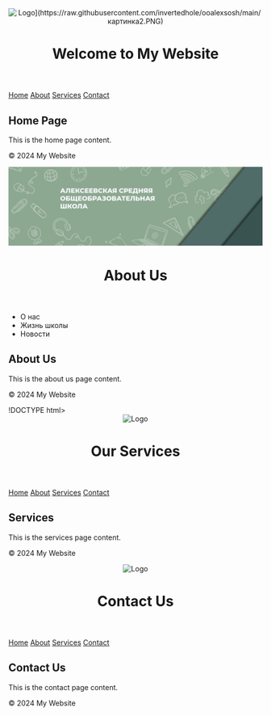 <html lang="en">
<head>
    <meta charset="UTF-8">
    <meta name="viewport" content="width=device-width, initial-scale=1.0">
    <title>My Website</title>
    <link rel="stylesheet" href="styles.css">
</head>
<body>
    <header>
        <img src="[images/logo.png" alt="Logo](https://raw.githubusercontent.com/invertedhole/ooalexsosh/main/картинка2.PNG)">
        <h1>Welcome to My Website</h1>
    </header>
    <nav>
        <a href="index.html">Home</a>
        <a href="about.html">About</a>
        <a href="services.html">Services</a>
        <a href="contact.html">Contact</a>
    </nav>
    <div class="content">
        <h2>Home Page</h2>
        <p>This is the home page content.</p>
    </div>
    <footer>
        <p>&copy; 2024 My Website</p>
    </footer>
    <script src="scripts.js"></script>
</body>
</html>
<style>
tabs {
            display: flex;
            list-style: none;
            margin: 0;
            padding: 0;
        .tabs li {
            flex: 1;
            text-align: center;
            border-bottom: 2px solid transparent;
            cursor: pointer;
            padding: 10px;
        }
        .tabs li.active {
            border-bottom: 2px solid #007bff;
        }
        /* Стиль для контента вкладок */
        .tab-content {
            display: none;
            padding: 20px;
        }
        .tab-content.active {
            display: block;overflow: hidden;
    border: none;
    background-color: #8FBC8F;
    body {
    font-family: Arial, sans-serif;
    margin: 0;
    padding: 0;
}
header {
    background-color: #333;
    color: white;
    padding: 10px 0;
    text-align: center;
}
nav {
    display: flex;
    justify-content: center;
    background-color: #444;
}
nav a {
    color: white;
    padding: 14px 20px;
    text-decoration: none;
    text-align: center;
}
nav a:hover {
    background-color: #555;
}
.content {
    padding: 20px;
}
footer {
    background-color: #333;
    color: white;
    text-align: center;
    padding: 10px 0;
    position: fixed;
    width: 100%;
    bottom: 0;
}
</style>
    <!DOCTYPE html>
<html lang="en">
<head>
    <meta charset="UTF-8">
    <meta name="viewport" content="width=device-width, initial-scale=1.0">
    <title>About Us</title>
    <link rel="stylesheet" href="styles.css">
</head>
<body>
    <header>
        <img src="https://raw.githubusercontent.com/invertedhole/ooalexsosh/main/картинка2.PNG">
        <h1>About Us</h1>
    </header>
    <nav>
          <ul class="tabs">
            <li class="active" data-tab="tab1">О нас</li>
            <li data-tab="tab2">Жизнь школы</li>
            <li data-tab="tab3">Новости</li>
        </ul>
    </nav>
    <div class="content">
        <h2>About Us</h2>
        <p>This is the about us page content.</p>
    </div>
    <footer>
        <p>&copy; 2024 My Website</p>
    </footer>
    <script src="scripts.js"></script>
</body>
</html>
!DOCTYPE html>
<html lang="en">
<head>
    <meta charset="UTF-8">
    <meta name="viewport" content="width=device-width, initial-scale=1.0">
    <title>Services</title>
    <link rel="stylesheet" href="styles.css">
</head>
<body>
    <header>
        <img src="images/logo.png" alt="Logo">
        <h1>Our Services</h1>
    </header>
    <nav>
        <a href="index.html">Home</a>
        <a href="about.html">About</a>
        <a href="services.html">Services</a>
        <a href="contact.html">Contact</a>
    </nav>
    <div class="content">
        <h2>Services</h2>
        <p>This is the services page content.</p>
    </div>
    <footer>
        <p>&copy; 2024 My Website</p>
    </footer>
    <script src="scripts.js"></script>
</body>
</html>
<!DOCTYPE html>
<html lang="en">
<head>
    <meta charset="UTF-8">
    <meta name="viewport" content="width=device-width, initial-scale=1.0">
    <title>Contact Us</title>
    <link rel="stylesheet" href="styles.css">
</head>
<body>
    <header>
        <img src="images/logo.png" alt="Logo">
        <h1>Contact Us</h1>
    </header>
    <nav>
        <a href="index.html">Home</a>
        <a href="about.html">About</a>
        <a href="services.html">Services</a>
        <a href="contact.html">Contact</a>
    </nav>
    <div class="content">
        <h2>Contact Us</h2>
        <p>This is the contact page content.</p>
    </div>
    <footer>
        <p>&copy; 2024 My Website</p>
    </footer>
    <script src="scripts.js"></script>
</body>
</html>
<script>
// Simple script to highlight the current page in the navigation menu
document.addEventListener("DOMContentLoaded", function () {
    const currentPath = window.location.pathname;
    const navLinks = document.querySelectorAll("nav a");
    navLinks.forEach(link => {
        if (link.getAttribute("href") === currentPath) {
            link.style.backgroundColor = "#555";
         // JavaScript для управления вкладками
        const tabs = document.querySelectorAll('.tabs li');
        const tabContents = document.querySelectorAll('.tab-content');
        tabs.forEach(tab => {
            tab.addEventListener('click', () => {
                const targetTab = tab.dataset.tab;
                const targetContent = document.getElementById(targetTab);
                tabs.forEach(tab => {
                    tab.classList.remove('active');
                });
                tabContents.forEach(content => {
                    content.classList.remove('active');
                });
                tab.classList.add('active');
                targetContent.classList.add('active');
        }
    });
});
